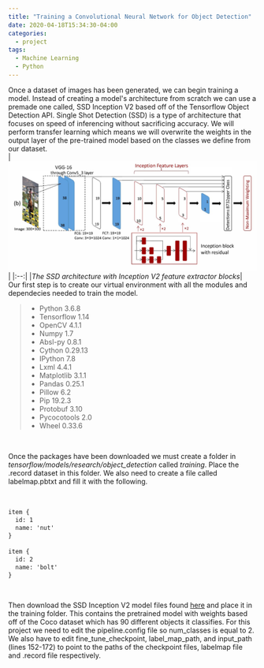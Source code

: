 ```yaml
---
title: "Training a Convolutional Neural Network for Object Detection"
date: 2020-04-18T15:34:30-04:00
categories:
  - project
tags:
  - Machine Learning
  - Python
---
```


Once a dataset of images has been generated, we can begin training a model. Instead of creating a model's architecture from scratch we can use a premade one called, SSD Inception V2 based off of the Tensorflow Object Detection API. Single Shot Detection (SSD) is a type of architecture that focuses on speed of inferencing without sacrificing accuracy. We will perform transfer learning which means we will overwrite the weights in the output layer of the pre-trained model based on the classes we define from our dataset.
<br />
|![image](/assets/images/ssdlayers.jpg)|
|:--:|
|*The SSD architecture with Inception V2 feature extractor blocks*|
<br />
Our first step is to create our virtual environment with all the modules and dependecies needed to train the model. 
<br />

> - Python 3.6.8
> - Tensorflow 1.14
> - OpenCV 4.1.1
> - Numpy 1.7
> - Absl-py 0.8.1
> - Cython 0.29.13
> - IPython 7.8
> - Lxml 4.4.1
> - Matplotlib 3.1.1
> - Pandas 0.25.1
> - Pillow 6.2
> - Pip 19.2.3
> - Protobuf 3.10
> - Pycocotools 2.0
> - Wheel 0.33.6

<br />

Once the packages have been downloaded we must create a folder in *tensorflow/models/research/object_detection* called *training*. Place the .record dataset in this folder. We also need to create a file called labelmap.pbtxt and fill it with the following.

<br />

```
item {
  id: 1
  name: 'nut'
}

item {
  id: 2
  name: 'bolt'
}
```

<br />

Then download the SSD Inception V2 model files found [here](http://download.tensorflow.org/models/object_detection/ssd_inception_v2_coco_2018_01_28.tar.gz) and place it in the training folder. This contains the pretrained model with weights based off of the Coco dataset which has 90 different objects it classifies. For this project we need to edit the pipeline.config file so num_classes is equal to 2. We also have to edit fine_tune_checkpoint, label_map_path, and input_path (lines 152-172) to point to the paths of the checkpoint files, labelmap file and .record file respectively.
